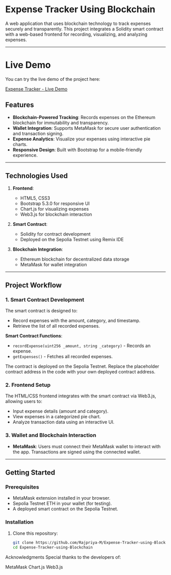 # Expense Tracker Using Blockchain

A web application that uses blockchain technology to track expenses securely and transparently. This project integrates a Solidity smart contract with a web-based frontend for recording, visualizing, and analyzing expenses. 

---
# Live Demo

You can try the live demo of the project here:

[Expense Tracker - Live Demo](https://expense-tracker-using-blockchain-fcai.vercel.app/)
## Features

- **Blockchain-Powered Tracking**: Records expenses on the Ethereum blockchain for immutability and transparency.
- **Wallet Integration**: Supports MetaMask for secure user authentication and transaction signing.
- **Expense Analytics**: Visualize your expenses using interactive pie charts.
- **Responsive Design**: Built with Bootstrap for a mobile-friendly experience.

---

## Technologies Used

1. **Frontend**:
   - HTML5, CSS3
   - Bootstrap 5.3.0 for responsive UI
   - Chart.js for visualizing expenses
   - Web3.js for blockchain interaction

2. **Smart Contract**:
   - Solidity for contract development
   - Deployed on the Sepolia Testnet using Remix IDE

3. **Blockchain Integration**:
   - Ethereum blockchain for decentralized data storage
   - MetaMask for wallet integration

---

## Project Workflow

### 1. **Smart Contract Development**
The smart contract is designed to:
- Record expenses with the amount, category, and timestamp.
- Retrieve the list of all recorded expenses.

**Smart Contract Functions**:
- `recordExpense(uint256 _amount, string _category)` - Records an expense.
- `getExpenses()` - Fetches all recorded expenses.

The contract is deployed on the Sepolia Testnet. Replace the placeholder contract address in the code with your own deployed contract address.

### 2. **Frontend Setup**
The HTML/CSS frontend integrates with the smart contract via Web3.js, allowing users to:
- Input expense details (amount and category).
- View expenses in a categorized pie chart.
- Analyze transaction data using an interactive UI.

### 3. **Wallet and Blockchain Interaction**
- **MetaMask**: Users must connect their MetaMask wallet to interact with the app. Transactions are signed using the connected wallet.

---

## Getting Started

### Prerequisites
- MetaMask extension installed in your browser.
- Sepolia Testnet ETH in your wallet (for testing).
- A deployed smart contract on the Sepolia Testnet.

### Installation

1. Clone this repository:
   ```bash
   git clone https://github.com/Rajpriya-M/Expense-Tracker-using-Blockchain
   cd Expense-Tracker-using-Blockchain
Acknowledgments
Special thanks to the developers of:

MetaMask
Chart.js
Web3.js
